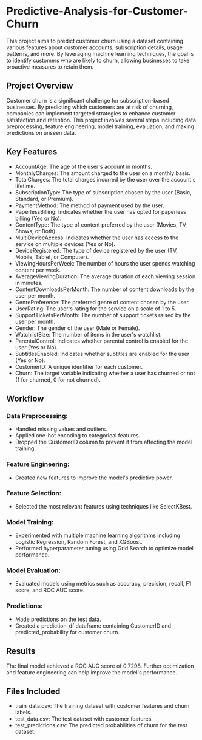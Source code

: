 # Predictive-Analysis-for-Customer-Churn
This project aims to predict customer churn using a dataset containing various features about customer accounts, subscription details, usage patterns, and more. By leveraging machine learning techniques, the goal is to identify customers who are likely to churn, allowing businesses to take proactive measures to retain them.

## Project Overview
Customer churn is a significant challenge for subscription-based businesses. By predicting which customers are at risk of churning, companies can implement targeted strategies to enhance customer satisfaction and retention. This project involves several steps including data preprocessing, feature engineering, model training, evaluation, and making predictions on unseen data.

## Key Features
- AccountAge: The age of the user's account in months.
- MonthlyCharges: The amount charged to the user on a monthly basis.
- TotalCharges: The total charges incurred by the user over the account's lifetime.
- SubscriptionType: The type of subscription chosen by the user (Basic, Standard, or Premium).
- PaymentMethod: The method of payment used by the user.
- PaperlessBilling: Indicates whether the user has opted for paperless billing (Yes or No).
- ContentType: The type of content preferred by the user (Movies, TV Shows, or Both).
- MultiDeviceAccess: Indicates whether the user has access to the service on multiple devices (Yes or No).
- DeviceRegistered: The type of device registered by the user (TV, Mobile, Tablet, or Computer).
- ViewingHoursPerWeek: The number of hours the user spends watching content per week.
- AverageViewingDuration: The average duration of each viewing session in minutes.
- ContentDownloadsPerMonth: The number of content downloads by the user per month.
- GenrePreference: The preferred genre of content chosen by the user.
- UserRating: The user's rating for the service on a scale of 1 to 5.
- SupportTicketsPerMonth: The number of support tickets raised by the user per month.
- Gender: The gender of the user (Male or Female).
- WatchlistSize: The number of items in the user's watchlist.
- ParentalControl: Indicates whether parental control is enabled for the user (Yes or No).
- SubtitlesEnabled: Indicates whether subtitles are enabled for the user (Yes or No).
- CustomerID: A unique identifier for each customer.
- Churn: The target variable indicating whether a user has churned or not (1 for churned, 0 for not churned).

## Workflow
### Data Preprocessing:
- Handled missing values and outliers.
- Applied one-hot encoding to categorical features.
- Dropped the CustomerID column to prevent it from affecting the model training.
### Feature Engineering:
- Created new features to improve the model's predictive power.
### Feature Selection:
- Selected the most relevant features using techniques like SelectKBest.
### Model Training:
- Experimented with multiple machine learning algorithms including Logistic Regression, Random Forest, and XGBoost.
- Performed hyperparameter tuning using Grid Search to optimize model performance.
### Model Evaluation:
- Evaluated models using metrics such as accuracy, precision, recall, F1 score, and ROC AUC score.
### Predictions:
- Made predictions on the test data.
- Created a prediction_df dataframe containing CustomerID and predicted_probability for customer churn.
## Results
The final model achieved a ROC AUC score of 0.7298. Further optimization and feature engineering can help improve the model's performance.

## Files Included
- train_data.csv: The training dataset with customer features and churn labels.
- test_data.csv: The test dataset with customer features.
- test_predictions.csv: The predicted probabilities of churn for the test dataset.
